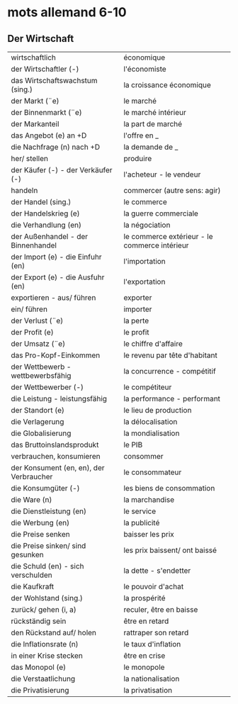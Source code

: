 # mots allemand 6-10

## Der Wirtschaft
|||
|:---|:---|
| wirtschaftlich | économique |
| der Wirtschaftler (-) | l'économiste |
| das Wirtschaftswachstum (sing.) | la croissance économique |
| der Markt (¨e) | le marché |
| der Binnenmarkt (¨e) | le marché intérieur |
| der Markanteil | la part de marché |
| das Angebot (e) an +D | l'offre en _ |
| die Nachfrage (n) nach +D | la demande de _ |
| her/ stellen | produire |
| der Käufer (-) - der Verkäufer (-) | l'acheteur - le vendeur |
| handeln | commercer (autre sens: agir) |
| der Handel (sing.) | le commerce |
| der Handelskrieg (e) | la guerre commerciale |
| die Verhandlung (en) | la négociation |
| der Außenhandel - der Binnenhandel | le commerce extérieur - le commerce intérieur |
| der Import (e) - die Einfuhr (en) | l'importation |
| der Export (e) - die Ausfuhr (en) | l'exportation |
| exportieren - aus/ führen | exporter |
| ein/ führen | importer |
| der Verlust (¨e) | la perte |
| der Profit (e) | le profit |
| der Umsatz (¨e) | le chiffre d'affaire |
| das Pro-Kopf-Einkommen | le revenu par tête d'habitant |
| der Wettbewerb - wettbewerbsfähig | la concurrence - compétitif |
| der Wettbewerber (-) | le compétiteur |
| die Leistung - leistungsfähig | la performance - performant |
| der Standort (e) | le lieu de production |
| die Verlagerung | la délocalisation |
| die Globalisierung | la mondialisation |
| das Bruttoinslandsprodukt | le PIB |
| verbrauchen, konsumieren | consommer |
| der Konsument (en, en), der Verbraucher | le consommateur |
| die Konsumgüter (-) | les biens de consommation |
| die Ware (n) | la marchandise |
| die Dienstleistung (en) | le service |
| die Werbung (en) | la publicité |
| die Preise senken | baisser les prix |
| die Preise sinken/ sind gesunken | les prix baissent/ ont baissé |
| die Schuld (en) - sich verschulden | la dette - s'endetter |
| die Kaufkraft | le pouvoir d'achat |
| der Wohlstand (sing.) | la prospérité |
| zurück/ gehen (i, a) | reculer, être en baisse |
| rückständig sein | être en retard |
| den Rückstand auf/ holen | rattraper son retard |
| die Inflationsrate (n) | le taux d'inflation |
| in einer Krise stecken | être en crise |
| das Monopol (e) | le monopole |
| die Verstaatlichung | la nationalisation |
| die Privatisierung | la privatisation |
